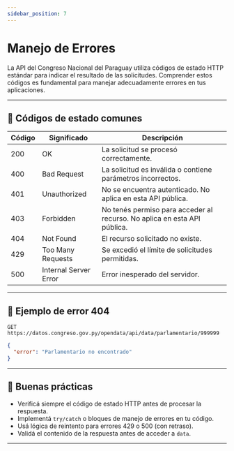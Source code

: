 ```yaml
---
sidebar_position: 7
---
```


# Manejo de Errores

La API del Congreso Nacional del Paraguay utiliza códigos de estado HTTP estándar para indicar el resultado de las solicitudes. Comprender estos códigos es fundamental para manejar adecuadamente errores en tus aplicaciones.

---

## 🚨 Códigos de estado comunes

| Código | Significado              | Descripción                                                              |
|--------|--------------------------|--------------------------------------------------------------------------|
| 200    | OK                       | La solicitud se procesó correctamente.                                   |
| 400    | Bad Request              | La solicitud es inválida o contiene parámetros incorrectos.              |
| 401    | Unauthorized             | No se encuentra autenticado. No aplica en esta API pública.             |
| 403    | Forbidden                | No tenés permiso para acceder al recurso. No aplica en esta API pública.|
| 404    | Not Found                | El recurso solicitado no existe.                                         |
| 429    | Too Many Requests        | Se excedió el límite de solicitudes permitidas.                          |
| 500    | Internal Server Error    | Error inesperado del servidor.                                           |

---

## 🧪 Ejemplo de error 404

```
GET https://datos.congreso.gov.py/opendata/api/data/parlamentario/999999
```

```json
{
  "error": "Parlamentario no encontrado"
}
```

---

## 🧰 Buenas prácticas

- Verificá siempre el código de estado HTTP antes de procesar la respuesta.
- Implementá `try/catch` o bloques de manejo de errores en tu código.
- Usá lógica de reintento para errores 429 o 500 (con retraso).
- Validá el contenido de la respuesta antes de acceder a `data`.

---
